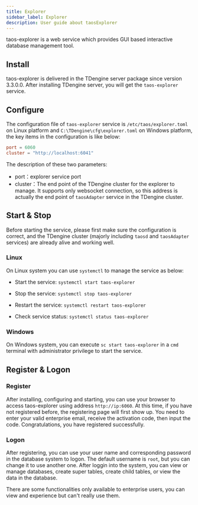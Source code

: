 ```yaml
---
title: Explorer
sidebar_label: Explorer
description: User guide about taosExplorer
---
```


taos-explorer is a web service which provides GUI based interactive database management tool.

## Install

taos-explorer is delivered in the TDengine server package since version 3.3.0.0. After installing TDengine server, you will get the `taos-explorer` service.

## Configure

The configuration file of `taos-explorer` service is `/etc/taos/explorer.toml` on Linux platform and `C:\TDengine\cfg\explorer.toml` on Windows platform, the key items in the configuration is like below:

``` toml
port = 6060
cluster = "http://localhost:6041"
```

The description of these two parameters: 

- port：explorer service port
- cluster：The end point of the TDengine cluster for the explorer to manage. It supports only websocket connection, so this address is actually the end point of `taosAdapter` service in the TDengine cluster.

## Start & Stop

Before starting the service, please first make sure the configuration is correct, and the TDengine cluster (majorly including `taosd` and `taosAdapter` services) are already alive and working well.

### Linux

On Linux system you can use `systemctl` to manage the service as below:

- Start the service: `systemctl start taos-explorer`

- Stop the service: `systemctl stop taos-explorer`

- Restart the service: `systemctl restart taos-explorer`

- Check service status: `systemctl status taos-explorer`

### Windows

On Windows system, you can execute `sc start taos-explorer` in a `cmd` terminal with administrator privilege to start the service.

## Register & Logon

### Register

After installing, configuring and starting, you can use your browser to access taos-explorer using address `http://ip:6060`. At this time, if you have not registered before, the registering page will first show up. You need to enter your valid enterprise email, receive the activation code, then input the code. Congratulations, you have registered successfully.

### Logon

After registering, you can use your user name and corresponding password in the database system to logon. The default username is `root`, but you can change it to use another one. After loggin into the system, you can view or manage databases, create super tables, create child tables, or view the data in the database. 

There are some functionalities only available to enterprise users, you can view and experience but can't really use them.
